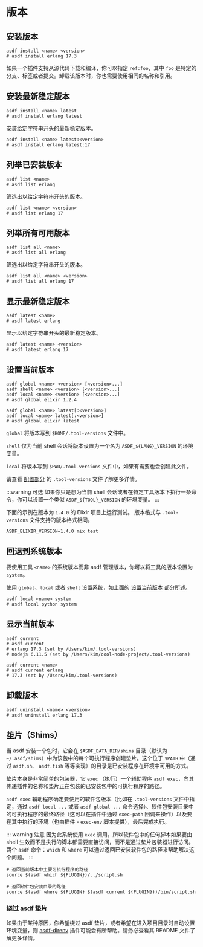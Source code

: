 # 版本

## 安装版本

```shell:no-line-numbers
asdf install <name> <version>
# asdf install erlang 17.3
```

如果一个插件支持从源代码下载和编译，你可以指定 `ref:foo`，其中  `foo` 是特定的分支、标签或者提交。卸载该版本时，你也需要使用相同的名称和引用。

## 安装最新稳定版本

```shell:no-line-numbers
asdf install <name> latest
# asdf install erlang latest
```

安装给定字符串开头的最新稳定版本。

```shell:no-line-numbers
asdf install <name> latest:<version>
# asdf install erlang latest:17
```

## 列举已安装版本

```shell:no-line-numbers
asdf list <name>
# asdf list erlang
```

筛选出以给定字符串开头的版本。

```shell:no-line-numbers
asdf list <name> <version>
# asdf list erlang 17
```

## 列举所有可用版本

```shell:no-line-numbers
asdf list all <name>
# asdf list all erlang
```

筛选出以给定字符串开头的版本。

```shell:no-line-numbers
asdf list all <name> <version>
# asdf list all erlang 17
```

## 显示最新稳定版本

```shell:no-line-numbers
asdf latest <name>
# asdf latest erlang
```

显示以给定字符串开头的最新稳定版本。

```shell:no-line-numbers
asdf latest <name> <version>
# asdf latest erlang 17
```

## 设置当前版本

```shell:no-line-numbers
asdf global <name> <version> [<version>...]
asdf shell <name> <version> [<version>...]
asdf local <name> <version> [<version>...]
# asdf global elixir 1.2.4

asdf global <name> latest[:<version>]
asdf local <name> latest[:<version>]
# asdf global elixir latest
```

`global` 将版本写到 `$HOME/.tool-versions` 文件中。

`shell` 仅为当前 shell 会话将版本设置为一个名为 `ASDF_${LANG}_VERSION` 的环境变量。

`local` 将版本写到 `$PWD/.tool-versions` 文件中，如果有需要也会创建此文件。

请查看 [配置部分](/zh-hans/manage/configuration.md) 的 `.tool-versions` 文件了解更多详情。

:::warning 可选
如果你只是想为当前 shell 会话或者在特定工具版本下执行一条命令，你可以设置一个类似 `ASDF_${TOOL}_VERSION` 的环境变量。
:::

下面的示例在版本为 `1.4.0` 的 Elixir 项目上运行测试。
版本格式与 `.tool-versions` 文件支持的版本格式相同。

```shell:no-line-numbers
ASDF_ELIXIR_VERSION=1.4.0 mix test
```

## 回退到系统版本

要使用工具 `<name>` 的系统版本而非 asdf 管理版本，你可以将工具的版本设置为 `system`。

使用 `global`、`local` 或者 `shell` 设置系统，如上面的 [设置当前版本](#设置当前版本) 部分所述。

```shell:no-line-numbers
asdf local <name> system
# asdf local python system
```

## 显示当前版本

```shell:no-line-numbers
asdf current
# asdf current
# erlang 17.3 (set by /Users/kim/.tool-versions)
# nodejs 6.11.5 (set by /Users/kim/cool-node-project/.tool-versions)

asdf current <name>
# asdf current erlang
# 17.3 (set by /Users/kim/.tool-versions)
```

## 卸载版本

```shell:no-line-numbers
asdf uninstall <name> <version>
# asdf uninstall erlang 17.3
```

## 垫片（Shims）

当 asdf 安装一个包时，它会在 `$ASDF_DATA_DIR/shims` 目录（默认为 `~/.asdf/shims`）中为该包中的每个可执行程序创建垫片。这个位于 `$PATH` 中（通过 `asdf.sh`、 `asdf.fish` 等等实现）的目录是已安装程序在环境中可用的方式。

垫片本身是非常简单的包装器，它 `exec` （执行）一个辅助程序 `asdf exec`，向其传递插件的名称和垫片正在包装的已安装包中的可执行程序的路径。

`asdf exec` 辅助程序确定要使用的软件包版本（比如在 `.tool-versions` 文件中指定，通过 `asdf local ...` 或者 `asdf global ...` 命令选择）、软件包安装目录中的可执行程序的最终路径（这可以在插件中通过 `exec-path` 回调来操作）以及要在其中执行的环境（也由插件 - `exec-env` 脚本提供），最后完成执行。

::: warning 注意
因为此系统使用 `exec` 调用，所以软件包中的任何脚本如果要由 shell 生效而不是执行的脚本都需要直接访问，而不是通过垫片包装器进行访问。两个 `asdf` 命令：`which` 和 `where` 可以通过返回已安装软件包的路径来帮助解决这个问题。
:::

```shell
# 返回当前版本中主要可执行程序的路径
source $(asdf which ${PLUGIN})/../script.sh

# 返回软件包安装目录的路径
source $(asdf where ${PLUGIN} $(asdf current ${PLUGIN}))/bin/script.sh
```

### 绕过 asdf 垫片

如果由于某种原因，你希望绕过 asdf 垫片，或者希望在进入项目目录时自动设置环境变量，则 [asdf-direnv](https://github.com/asdf-community/asdf-direnv) 插件可能会有所帮助。请务必查看其 README 文件了解更多详情。
